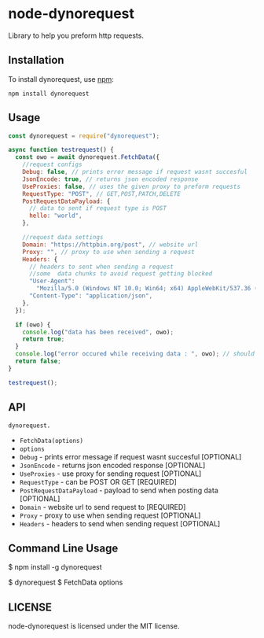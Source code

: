# node-dynorequest

Library to help you preform http requests.

## Installation

To install dynorequest, use [npm](http://github.com/npm/npm):

```
npm install dynorequest
```

## Usage

```javascript
const dynorequest = require("dynorequest");

async function testrequest() {
  const owo = await dynorequest.FetchData({
    //request configs
    Debug: false, // prints error message if request wasnt succesful
    JsonEncode: true, // returns json encoded response
    UseProxies: false, // uses the given proxy to preform requests
    RequestType: "POST", // GET,POST,PATCH,DELETE
    PostRequestDataPayload: {
      // data to sent if request type is POST
      hello: "world",
    },

    //request data settings
    Domain: "https://httpbin.org/post", // website url
    Proxy: "", // proxy to use when sending a request
    Headers: {
      // headers to sent when sending a request
      //some  data chunks to avoid request getting blocked
      "User-Agent":
        "Mozilla/5.0 (Windows NT 10.0; Win64; x64) AppleWebKit/537.36 (KHTML, like Gecko) Chrome/120.0.0.0 Safari/537.36",
      "Content-Type": "application/json",
    },
  });

  if (owo) {
    console.log("data has been received", owo);
    return true;
  }
  console.log("error occured while receiving data : ", owo); // should be null
  return false;
}

testrequest();
```

## API

`dynorequest.`

- `FetchData(options)`
- `options`
- `Debug` - prints error message if request wasnt succesful [OPTIONAL]
- `JsonEncode` - returns json encoded response [OPTIONAL]
- `UseProxies` - use proxy for sending request [OPTIONAL]
- `RequestType` - can be POST OR GET [REQUIRED]
- `PostRequestDataPayload` - payload to send when posting data [OPTIONAL]
- `Domain` - website url to send request to [REQUIRED]
- `Proxy` - proxy to use when sending request [OPTIONAL]
- `Headers` - headers to send when sending request [OPTIONAL]

## Command Line Usage

$ npm install -g dynorequest

$ dynorequest
$ FetchData options

## LICENSE

node-dynorequest is licensed under the MIT license.
